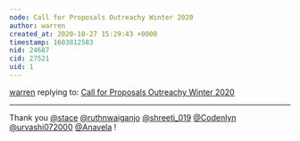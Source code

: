 ```yaml
---
node: Call for Proposals Outreachy Winter 2020
author: warren
created_at: 2020-10-27 15:29:43 +0000
timestamp: 1603812583
nid: 24687
cid: 27521
uid: 1
---
```




[warren](../profile/warren) replying to: [Call for Proposals Outreachy Winter 2020](../notes/cess/10-02-2020/call-for-proposals-outreachy-winter-2020)

----
Thank you [@stace](/profile/stace) [@ruthnwaiganjo](/profile/ruthnwaiganjo) [@shreeti_019](/profile/shreeti_019) [@Codenlyn](/profile/Codenlyn) [@urvashi072000](/profile/urvashi072000) [@Anavela](/profile/Anavela) !